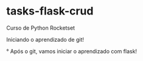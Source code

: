 # tasks-flask-crud

Curso de Python Rocketset

Iniciando o aprendizado de git!

° Após o git, vamos iniciar o aprendizado com flask!
